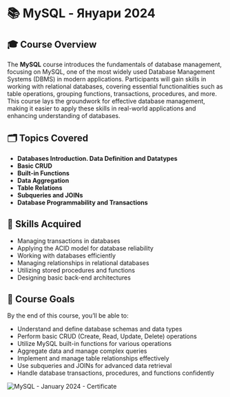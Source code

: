 # 📚 MySQL - Януари 2024

## 🎓 Course Overview
The **MySQL** course introduces the fundamentals of database management, focusing on MySQL, one of the most widely used Database Management Systems (DBMS) in modern applications. Participants will gain skills in working with relational databases, covering essential functionalities such as table operations, grouping functions, transactions, procedures, and more. This course lays the groundwork for effective database management, making it easier to apply these skills in real-world applications and enhancing understanding of databases.

## 🗂️ Topics Covered
- **Databases Introduction. Data Definition and Datatypes**
- **Basic CRUD**
- **Built-in Functions**
- **Data Aggregation**
- **Table Relations**
- **Subqueries and JOINs**
- **Database Programmability and Transactions**

## 🚀 Skills Acquired
- Managing transactions in databases
- Applying the ACID model for database reliability
- Working with databases efficiently
- Managing relationships in relational databases
- Utilizing stored procedures and functions
- Designing basic back-end architectures

## 📌 Course Goals
By the end of this course, you’ll be able to:
- Understand and define database schemas and data types
- Perform basic CRUD (Create, Read, Update, Delete) operations
- Utilize MySQL built-in functions for various operations
- Aggregate data and manage complex queries
- Implement and manage table relationships effectively
- Use subqueries and JOINs for advanced data retrieval
- Handle database transactions, procedures, and functions confidently

![MySQL - January 2024 - Certificate](https://github.com/user-attachments/assets/ee5202ae-c95d-49f3-a609-2e7639433599)
